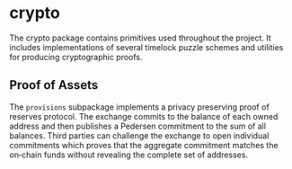 # crypto

The crypto package contains primitives used throughout the project.  It includes
implementations of several timelock puzzle schemes and utilities for producing
cryptographic proofs.

## Proof of Assets

The `provisions` subpackage implements a privacy preserving proof of reserves
protocol.  The exchange commits to the balance of each owned address and then
publishes a Pedersen commitment to the sum of all balances.  Third parties can
challenge the exchange to open individual commitments which proves that the
aggregate commitment matches the on‑chain funds without revealing the complete
set of addresses.
